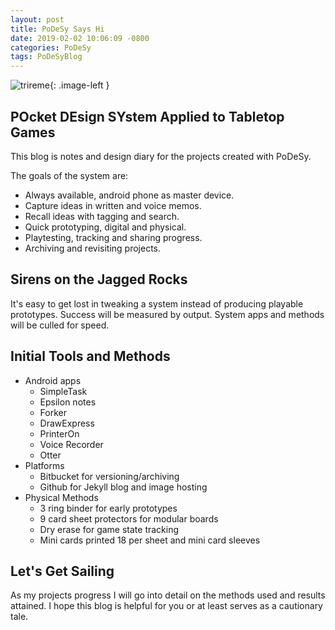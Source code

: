 ```yaml
---
layout: post
title: PoDeSy Says Hi
date: 2019-02-02 10:06:09 -0800
categories: PoDeSy
tags: PoDeSyBlog
---
```


![trireme](https://user-images.githubusercontent.com/2381610/52167960-72a94c80-26d8-11e9-943f-db6fdaa0190a.png){: .image-left }


## POcket DEsign SYstem Applied to Tabletop Games 

This blog is notes and design diary for the projects created with PoDeSy. 

The goals of the system are:
* Always available, android phone as master device. 
* Capture ideas in written and voice memos. 
* Recall ideas with tagging and search.
* Quick prototyping, digital and physical. 
* Playtesting, tracking and sharing progress. 
* Archiving and revisiting projects. 

## Sirens on the Jagged Rocks

It's easy to get lost in tweaking a system instead of producing playable prototypes. Success will be measured by output. System apps and methods will be culled for speed. 

## Initial Tools and Methods 

* Android apps
   * SimpleTask
   * Epsilon notes
   * Forker
   * DrawExpress
   * PrinterOn
   * Voice Recorder
   * Otter
* Platforms 
   * Bitbucket for versioning/archiving
   * Github for Jekyll blog and image hosting
* Physical Methods 
   * 3 ring binder for early prototypes
   * 9 card sheet protectors for modular boards
   * Dry erase for game state tracking 
   * Mini cards printed 18 per sheet and mini card sleeves 
   
## Let's Get Sailing 

As my projects progress I will go into detail on the methods used and results attained. I hope this blog is helpful for you or at least serves as a cautionary tale. 
